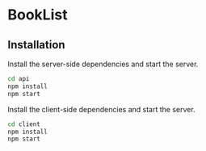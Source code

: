 # BookList


## Installation

Install the server-side dependencies and start the server.

```sh
cd api
npm install
npm start
```

Install the client-side dependencies and start the server.

```sh
cd client
npm install
npm start
```
